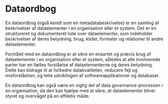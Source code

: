 # Dataordbog

En dataordbog (også kendt som en metadatabeskrivelse) er en samling af beskrivelser af dataelementer i en organisation eller et system. Det er en struktureret og dokumenteret liste over dataelementer, som indeholder beskrivelser af deres betydning, brug, kilder, formater og relationer til andre dataelementer.

Formålet med en dataordbog er at sikre en ensartet og præcis brug af dataelementer i en organisation eller et system, således at alle involverede parter har en fælles forståelse af dataelementerne og deres betydning. Dette kan bidrage til at forbedre datakvaliteten, reducere fejl og misforståelser, og lette udviklingen af softwareapplikationer og databaser.

En dataordbog kan også være en vigtig del af data governance-processen i en organisation, da den kan hjælpe med at sikre, at dataelementer bliver styret og overvåget på en effektiv måde.

